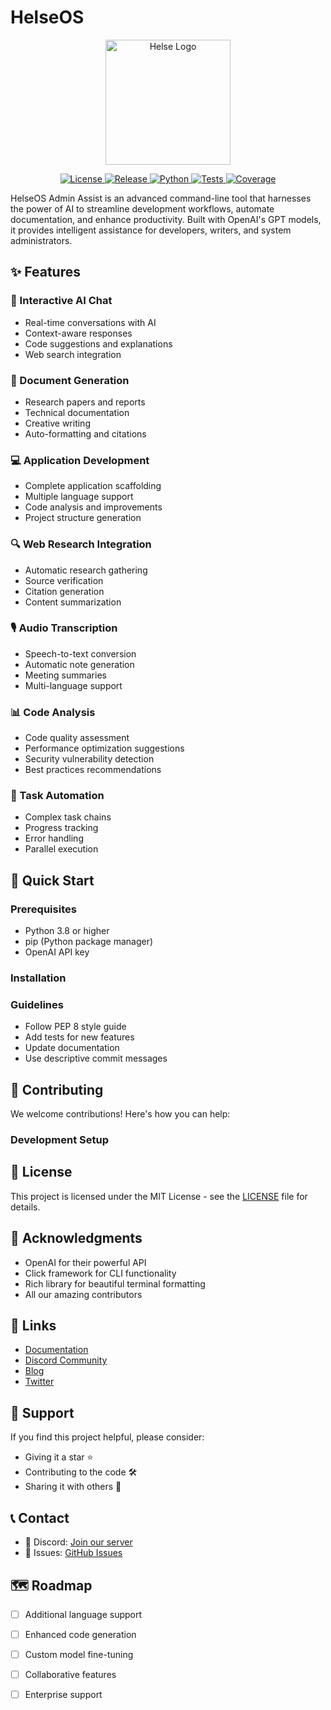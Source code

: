 # HelseOS

<p align="center">
  <img src="resources/logo.png" alt="Helse Logo" width="200"/>
</p>

<p align="center">
  <a href="https://github.com/yourusername/helse/blob/main/LICENSE">
    <img src="https://img.shields.io/badge/license-MIT-blue.svg" alt="License">
  </a>
  <a href="https://github.com/yourusername/helse/releases">
    <img src="https://img.shields.io/github/v/release/yourusername/helse" alt="Release">
  </a>
  <a href="https://python.org">
    <img src="https://img.shields.io/badge/python-3.8+-blue.svg" alt="Python">
  </a>
  <a href="https://github.com/yourusername/helse/actions">
    <img src="https://github.com/yourusername/helse/workflows/tests/badge.svg" alt="Tests">
  </a>
  <a href="https://codecov.io/gh/yourusername/helse">
    <img src="https://codecov.io/gh/yourusername/helse/branch/main/graph/badge.svg" alt="Coverage">
  </a>
</p>

HelseOS Admin Assist is an advanced command-line tool that harnesses the power of AI to streamline development workflows, automate documentation, and enhance productivity. Built with OpenAI's GPT models, it provides intelligent assistance for developers, writers, and system administrators.

## ✨ Features

### 🤖 Interactive AI Chat
- Real-time conversations with AI
- Context-aware responses
- Code suggestions and explanations
- Web search integration

### 📝 Document Generation
- Research papers and reports
- Technical documentation
- Creative writing
- Auto-formatting and citations

### 💻 Application Development
- Complete application scaffolding
- Multiple language support
- Code analysis and improvements
- Project structure generation

### 🔍 Web Research Integration
- Automatic research gathering
- Source verification
- Citation generation
- Content summarization

### 🎙️ Audio Transcription
- Speech-to-text conversion
- Automatic note generation
- Meeting summaries
- Multi-language support

### 📊 Code Analysis
- Code quality assessment
- Performance optimization suggestions
- Security vulnerability detection
- Best practices recommendations

### 🚀 Task Automation
- Complex task chains
- Progress tracking
- Error handling
- Parallel execution

## 🚀 Quick Start

### Prerequisites
- Python 3.8 or higher
- pip (Python package manager)
- OpenAI API key

### Installation

### Guidelines
- Follow PEP 8 style guide
- Add tests for new features
- Update documentation
- Use descriptive commit messages

## 🤝 Contributing

We welcome contributions! Here's how you can help:

### Development Setup

## 📄 License

This project is licensed under the MIT License - see the [LICENSE](LICENSE) file for details.

## 🙏 Acknowledgments

- OpenAI for their powerful API
- Click framework for CLI functionality
- Rich library for beautiful terminal formatting
- All our amazing contributors

## 🔗 Links

- [Documentation](https://helse.readthedocs.io/)
- [Discord Community](https://discord.gg/yourdiscord)
- [Blog](https://helse.blog)
- [Twitter](https://twitter.com/helseos)

## 💖 Support

If you find this project helpful, please consider:
- Giving it a star ⭐
- Contributing to the code 🛠️
- Sharing it with others 📢


## 📞 Contact

- 💬 Discord: [Join our server](https://discord.gg/yourdiscord)
- 🐛 Issues: [GitHub Issues](https://github.com/DEM1989)

## 🗺️ Roadmap

- [ ] Additional language support
- [ ] Enhanced code generation
- [ ] Custom model fine-tuning
- [ ] Collaborative features
- [ ] Enterprise support

